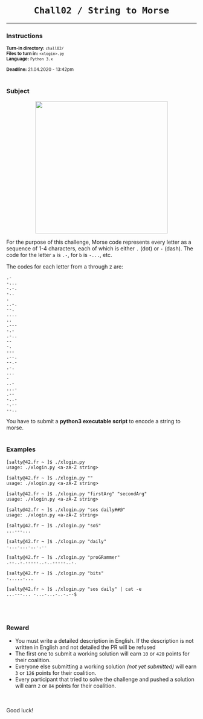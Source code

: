 <h1 align="center"><code>Chall02 / String to Morse</code></h1>


---

### Instructions
<sub>**Turn-in directory:** `chall02/`</sub><br />
<sub>**Files to turn in:** `<xlogin>.py`</sub><br />
<sub>**Language:** `Python 3.x`</sub>

<sub>**Deadline:** 21.04.2020 - 13:42pm</sub>
<br /><br />

### Subject

<p align="center">
  <img width="350" height="350" src="https://miro.medium.com/max/2326/0*ILDRyFYvSxy7Wmse.jpg">
</p>


For the purpose of this challenge, Morse code represents every letter as a sequence of 1-4 characters, each of which is either `.` (dot) or `-` (dash). The code for the letter `a` is `.-`, for `b` is `-...`, etc. 

The codes for each letter from a through z are:
```
.-
-... 
-.-. 
-.. 
. 
..-. 
--. 
.... 
.. 
.--- 
-.- 
.-.. 
-- 
-. 
--- 
.--. 
--.- 
.-. 
... 
- 
..- 
...- 
.-- 
-..- 
-.-- 
--..
```

You have to submit a **python3 executable script** to encode a string to morse.
<br /><br />
### Examples

```
[salty@42.fr ~ ]$ ./xlogin.py
usage: ./xlogin.py <a-zA-Z string>
```
```
[salty@42.fr ~ ]$ ./xlogin.py ""
usage: ./xlogin.py <a-zA-Z string>
```
```
[salty@42.fr ~ ]$ ./xlogin.py "firstArg" "secondArg"
usage: ./xlogin.py <a-zA-Z string>
```
```
[salty@42.fr ~ ]$ ./xlogin.py "sos daily##@"
usage: ./xlogin.py <a-zA-Z string>
```
```
[salty@42.fr ~ ]$ ./xlogin.py "soS"
...---...
```
```
[salty@42.fr ~ ]$ ./xlogin.py "daily"
-...-...-..-.--
```
```
[salty@42.fr ~ ]$ ./xlogin.py "proGRammer"
.--..-.-----..-..-----..-.
```
```
[salty@42.fr ~ ]$ ./xlogin.py "bits"
-.....-...
```
```
[salty@42.fr ~ ]$ ./xlogin.py "sos daily" | cat -e
...---... -...-...-..-.--$
```
<br /><br />
### Reward

 - You must write a detailed description in English. If the description is not written in English and not detailed the PR will be refused
 - The first one to submit a working solution will earn `10` or `420` points for their coalition.
 - Everyone else submitting a working solution *(not yet submitted)* will earn `3` or `126` points for their coalition.
 - Every participant that tried to solve the challenge and pushed a solution will earn `2` or `84` points for their coalition.
 
<br /><br />
Good luck!
